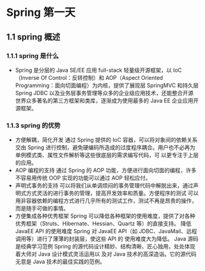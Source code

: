 # Spring 第一天

## 1.1 spring 概述
### 1.1.1 spring 是什么
* Spring 是分层的 Java SE/EE 应用 full-stack 轻量级开源框架，以 IoC（Inverse Of Control：反转控制）和 AOP（Aspect Oriented Programming：面向切面编程）为内核，提供了展现层 SpringMVC 和持久层 Spring JDBC 以及业务层事务管理等众多的企业级应用技术，还能整合开源世界众多著名的第三方框架和类库，逐渐成为使用最多的 Java EE 企业应用开源框架。
### 1.1.3 spring 的优势
* 方便解耦，简化开发
通过 Spring 提供的 IoC 容器，可以将对象间的依赖关系交由 Spring 进行控制，避免硬编码所造成的过度程序耦合。用户也不必再为单例模式类、属性文件解析等这些很底层的需求编写代码，可
以更专注于上层的应用。
* AOP 编程的支持
通过 Spring 的 AOP 功能，方便进行面向切面的编程，许多不容易用传统 OOP 实现的功能可以通过 AOP 轻松应付。
* 声明式事务的支持
可以将我们从单调烦闷的事务管理代码中解脱出来，通过声明式方式灵活的进行事务的管理，提高开发效率和质量。方便程序的测试
可以用非容器依赖的编程方式进行几乎所有的测试工作，测试不再是昂贵的操作，而是随手可做的事情。
* 方便集成各种优秀框架
Spring 可以降低各种框架的使用难度，提供了对各种优秀框架（Struts、Hibernate、Hessian、Quartz
等）的直接支持。
降低 JavaEE API 的使用难度
Spring 对 JavaEE API（如 JDBC、JavaMail、远程调用等）进行了薄薄的封装层，使这些 API 的
使用难度大为降低。
Java 源码是经典学习范例
Spring 的源代码设计精妙、结构清晰、匠心独用，处处体现着大师对 Java 设计模式灵活运用以
及对 Java 技术的高深造诣。它的源代码无意是 Java 技术的最佳实践的范例。

